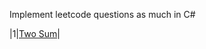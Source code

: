 Implement leetcode questions as much in C# 

|1|[Two Sum](https://github.com/subramp-prep/tada/blob/master/Questions/001-TwoSum.cs)|

